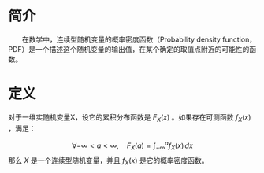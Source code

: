 # 简介

&emsp;&emsp;在数学中，连续型随机变量的概率密度函数（Probability density function，PDF）是一个描述这个随机变量的输出值，在某个确定的取值点附近的可能性的函数。

# 定义
对于一维实随机变量X，设它的累积分布函数是 ${\displaystyle F_{X}(x)}$ 。如果存在可测函数 ${\displaystyle f_{X}(x)}$ ，满足：

$${\displaystyle \forall -\infty <a<\infty ,\quad F_{X}(a)=\int_{-\infty }^{a}f_{X}(x)\,dx}$$
那么 $X$ 是一个连续型随机变量，并且 ${\displaystyle f_{X}(x)}$ 是它的概率密度函数。
